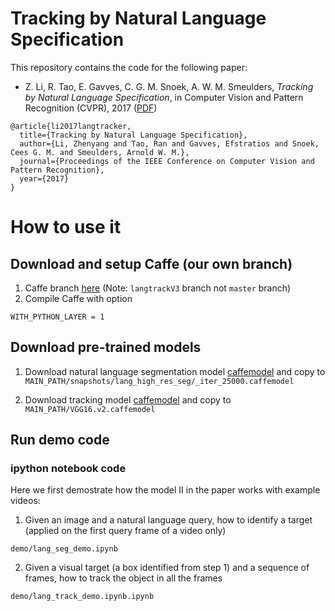 # Tracking by Natural Language Specification
This repository contains the code for the following paper:

* Z. Li, R. Tao, E. Gavves, C. G. M. Snoek, A. W. M. Smeulders, *Tracking by Natural Language Specification*, in Computer Vision and Pattern Recognition (CVPR), 2017 ([PDF](http://openaccess.thecvf.com/content_cvpr_2017/papers/Li_Tracking_by_Natural_CVPR_2017_paper.pdf))
```
@article{li2017langtracker,
  title={Tracking by Natural Language Specification},
  author={Li, Zhenyang and Tao, Ran and Gavves, Efstratios and Snoek, Cees G. M. and Smeulders, Arnold W. M.},
  journal={Proceedings of the IEEE Conference on Computer Vision and Pattern Recognition},
  year={2017}
}
```
# How to use it

## Download and setup Caffe (our own branch)

1. Caffe branch [here](https://github.com/mathrho/lang-track/tree/langtrackV3) (Note: `langtrackV3` branch not `master` branch)
2. Compile Caffe with option 
```
WITH_PYTHON_LAYER = 1
```

## Download pre-trained models

1. Download natural language segmentation model [caffemodel](http://isis-data.science.uva.nl/zhenyang/cvpr17-langtracker/code/pretrain-models/snapshots/lang_high_res_seg/_iter_25000.caffemodel)
and copy to `MAIN_PATH/snapshots/lang_high_res_seg/_iter_25000.caffemodel`

2. Download tracking model [caffemodel](http://isis-data.science.uva.nl/zhenyang/cvpr17-langtracker/code/pretrain-models/VGG16.v2.caffemodel)
and copy to `MAIN_PATH/VGG16.v2.caffemodel`

## Run demo code

### ipython notebook code

Here we first demostrate how the model II in the paper works with example videos:

1. Given an image and a natural language query, how to identify a target (applied on the first query frame of a video only)
```
demo/lang_seg_demo.ipynb
```

2. Given a visual target (a box identified from step 1) and a sequence of frames, how to track the object in all the frames
```
demo/lang_track_demo.ipynb.ipynb
```



